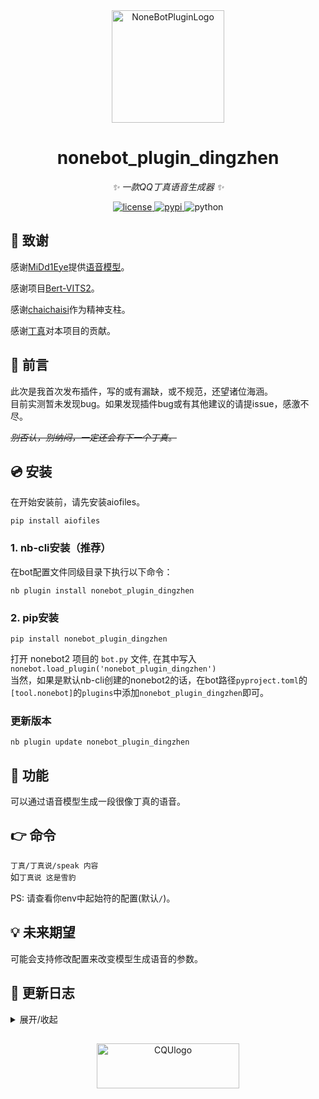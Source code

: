 <div align="center">
  <a href="https://v2.nonebot.dev/store"><img src="https://v2.nonebot.dev/logo.png" width="180" height="180" alt="NoneBotPluginLogo"></a>
  <br>
</div>

<div align="center">

# nonebot_plugin_dingzhen

_✨ 一款QQ丁真语音生成器 ✨_


<p align="center">
  <a href="https://raw.githubusercontent.com/Pochinki98/nonebot_plugin_dingzhen/master/LICENSE">
    <img src="https://img.shields.io/github/license/Pochinki98/nonebot_plugin_dingzhen.svg" alt="license">
  <a href="https://pypi.python.org/pypi/nonebot_plugin_dingzhen">
    <img src="https://img.shields.io/pypi/v/nonebot_plugin_dingzhen.svg" alt="pypi">
  </a>
  <img src="https://img.shields.io/badge/python-3.8+-blue.svg" alt="python">
</p>


</div>

## 🙏 致谢

感谢[MiDd1Eye](https://www.modelscope.cn/profile/MiDd1Eye)提供[语音模型](https://www.modelscope.cn/studios/MiDd1Eye/DZ-Bert-VITS2)。

感谢项目[Bert-VITS2](https://github.com/fishaudio/Bert-VITS2)。

感谢[chaichaisi](https://github.com/chaichaisi/)作为精神支柱。

感谢[丁真](https://bilibili.com/video/BV1Y7SWYpERP)对本项目的贡献。

## 📖 前言

此次是我首次发布插件，写的或有漏缺，或不规范，还望诸位海涵。  
目前实测暂未发现bug。如果发现插件bug或有其他建议的请提issue，感激不尽。

<del>_别否认，别纳闷，一定还会有下一个丁真。_</del>

## 💿 安装  

在开始安装前，请先安装aiofiles。
```
pip install aiofiles
```

### 1. nb-cli安装（推荐）

在bot配置文件同级目录下执行以下命令：
```
nb plugin install nonebot_plugin_dingzhen
```

### 2. pip安装
```
pip install nonebot_plugin_dingzhen
```  
打开 nonebot2 项目的 ```bot.py``` 文件, 在其中写入  
```nonebot.load_plugin('nonebot_plugin_dingzhen')```  
当然，如果是默认nb-cli创建的nonebot2的话，在bot路径```pyproject.toml```的```[tool.nonebot]```的```plugins```中添加```nonebot_plugin_dingzhen```即可。  

### 更新版本
```
nb plugin update nonebot_plugin_dingzhen
```

## 🎉 功能

可以通过语音模型生成一段很像丁真的语音。  

## 👉 命令

```丁真/丁真说/speak 内容```  
如```丁真说 这是雪豹```  

PS: 请查看你env中起始符的配置(默认```/```)。  

## 💡 未来期望

可能会支持修改配置来改变模型生成语音的参数。

## 📝 更新日志

<details>
<summary>展开/收起</summary>  

### 1.12

- 参照建议除去了一些不必要的函数参数，并修改了优先级
- 修调整了插件结构
- 按照要求禁止在插件目录下保存文件，现改为采用[nonebot_plugin_localstore](https://github.com/nonebot/plugin-localstore)插件的方案。

### 1.1 

- 稳定版

### 1.0.0 beta

- 首次上线


</details>

## 
<div align="center">
  <a href="https://cqu.edu.cn"><img src="https://www2.cqu.edu.cn/Uploads/CQUmain/nowvi.png" width="227.2" height="71.7" alt="CQUlogo"></a>
  <br>
</div>
